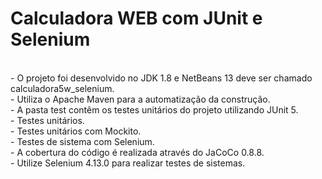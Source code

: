 # Calculadora WEB com JUnit e Selenium

<br>
- O projeto foi desenvolvido no JDK 1.8 e NetBeans 13 deve ser chamado calculadora5w_selenium.<br>
- Utiliza o Apache Maven para a automatização da construção.<br>
- A pasta test contêm os testes unitários do projeto utilizando JUnit 5.<br>
    - Testes unitários.<br>
    - Testes unitários com Mockito.<br>
    - Testes de sistema com Selenium.<br>
- A cobertura do código é realizada através do JaCoCo 0.8.8.<br>
- Utilize Selenium 4.13.0 para realizar testes de sistemas.
